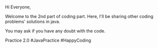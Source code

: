 Hi Everyone,

Welcome to the 2nd part of coding part.
Here, I'll be sharing other coding problems' solutions in java.

You may ask if you have any doubt with the code.

Practice 2.0
#JavaPractice
#HappyCoding

